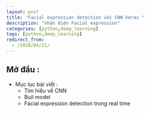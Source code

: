 ```yaml
---
layout: post
title: "Facial expression detection với CNN keras "
description: "nhận diện Facial expression"
categories: [python,deep_learning]
tags: [python,deep_learning]
redirect_from:
  - /2018/04/21/
---
```

## Mở đầu :

* Mục lục bài viết :
  * Tìm hiểu về CNN
  * Buil model
  * Facial expression detection trong real time
